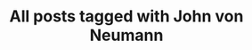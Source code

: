 ---
layout: tag
title: "All posts tagged with John von Neumann"
permalink: /weblog/tags/john-von-neumann/
taxonomy: John von Neumann
---
